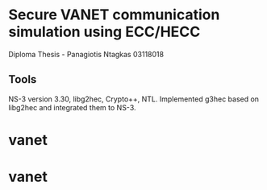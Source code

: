 # Secure VANET communication simulation using ECC/HECC

Diploma Thesis - Panagiotis Ntagkas 03118018

## Tools

NS-3 version 3.30, libg2hec, Crypto++, NTL.
Implemented g3hec based on libg2hec and integrated them to NS-3.

# vanet
# vanet

